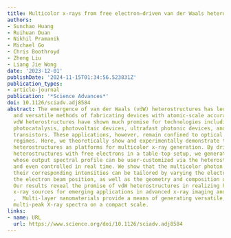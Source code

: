 ```yaml
---
title: Multicolor x-rays from free electron–driven van der Waals heterostructures
authors:
- Sunchao Huang
- Ruihuan Duan
- Nikhil Pramanik
- Michael Go
- Chris Boothroyd
- Zheng Liu
- Liang Jie Wong
date: '2023-12-01'
publishDate: '2024-11-15T01:34:56.523831Z'
publication_types:
- article-journal
publication: '*Science Advances*'
doi: 10.1126/sciadv.adj8584
abstract: The emergence of van der Waals (vdW) heterostructures has led to precise
  and versatile methods of fabricating devices with atomic-scale accuracies. Hence,
  vdW heterostructures have shown much promise for technologies including photodetectors,
  photocatalysis, photovoltaic devices, ultrafast photonic devices, and field-effect
  transistors. These applications, however, remain confined to optical and suboptical
  regimes. Here, we theoretically show and experimentally demonstrate the use of vdW
  heterostructures as platforms for multicolor x-ray generation. By driving the vdW
  heterostructures with free electrons in a table-top setup, we generate x-ray photons
  whose output spectral profile can be user-customized via the heterostructure design
  and even controlled in real time. We show that the multicolor photon energies and
  their corresponding intensities can be tailored by varying the electron energy,
  the electron beam position, as well as the geometry and composition of the vdW heterostructure.
  Our results reveal the promise of vdW heterostructures in realizing highly versatile
  x-ray sources for emerging applications in advanced x-ray imaging and spectroscopy.
  ,  Multi-layer nanomaterials provide a means of generating versatile, customizable,
  multi-peak X-ray spectra on a compact scale.
links:
- name: URL
  url: https://www.science.org/doi/10.1126/sciadv.adj8584
---
```

